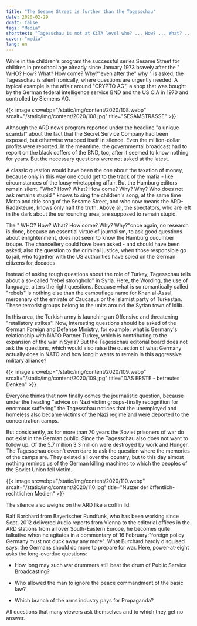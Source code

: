 ```yaml
---
title: "The Sesame Street is further than the Tagesschau"
date: 2020-02-29
draft: false
tags: "Media"
shorttext: "Tagesschau is not at KiTA level who? ... How? ... What? ... How come? ... Why? ... Why?"
cover: "media"
lang: en
---
```


While in the children's program the successful series Sesame Street for children in preschool age already since January 1973 bravely after the " WHO? How? What? How come? Why?"even after the" why " is asked, the Tagesschau is silent ironically, where questions are urgently needed. A typical example is the affair around "CRYPTO AG", a shop that was bought by the German federal intelligence service BND and the US CIA in 1970 and controlled by Siemens AG.

{{< image srcwebp="/static/img/content/2020/108.webp" srcalt="/static/img/content/2020/108.jpg" title="SESAMSTRASSE" >}}

Although the ARD news program reported under the headline "a unique scandal" about the fact that the Secret Service Company had been exposed, but otherwise wrapped itself in silence. Even the million-dollar profits were reported. In the meantime, the governmental broadcast had to report on the black coffers of the BND, too, after it seemed to know nothing for years. But the necessary questions were not asked at the latest.

A classic question would have been the one about the taxation of money, because only in this way one could get to the track of the mafia - like circumstances of the lousy wiretapping affair. But the Hamburg editors remain silent. "Who? How? What? How come? Why? Why? Who does not ask remains stupid " knows to sing the children's song, at the same time Motto and title song of the Sesame Street, and who now means the ARD-Radakteure, knows only half the truth. Above all, the spectators, who are left in the dark about the surrounding area, are supposed to remain stupid.

The " WHO? How? What? How come? Why? Why?"once again, no research is done, because an essential virtue of journalism, to ask good questions about enlightenment, does not seem to know the Hamburg cucumber troupe. The chancellery could have been asked - and should have been asked; also the question to the criminal justice, when those responsible go to jail, who together with the US authorities have spied on the German citizens for decades.

Instead of asking tough questions about the role of Turkey, Tagesschau tells about a so-called "rebel stronghold" in Syria. Here, the Wording, the use of language, alters the right questions. Because what is so romantically called "rebels" is nothing else than the camouflage name for Khan al-Assal, mercenary of the emirate of Caucasus or the Islamist party of Turkestan. These terrorist groups belong to the units around the Syrian town of Idlib.

In this area, the Turkish army is launching an Offensive and threatening "retaliatory strikes". Now, interesting questions should be asked of the German Foreign and Defense Ministry, for example: what is Germany's relationship with NATO Partner Turkey, which is contributing to the expansion of the war in Syria? But the Tagesschau editorial board does not ask the questions, which would also raise the question of what Germany actually does in NATO and how long it wants to remain in this aggressive military alliance?

{{< image srcwebp="/static/img/content/2020/109.webp" srcalt="/static/img/content/2020/109.jpg" title="DAS ERSTE - betreutes Denken" >}}

Everyone thinks that now finally comes the journalistic question, because under the heading "advice on Nazi victim groups-finally recognition for enormous suffering" the Tagesschau notices that the unemployed and homeless also became victims of the Nazi regime and were deported to the concentration camps.

But consistently, as for more than 70 years the Soviet prisoners of war do not exist in the German public. Since the Tagesschau also does not want to follow up. Of the 5.7 million 3.3 million were destroyed by work and Hunger. The Tagesschau doesn't even dare to ask the question where the memories of the camps are. They existed all over the country, but to this day almost nothing reminds us of the German killing machines to which the peoples of the Soviet Union fell victim.

{{< image srcwebp="/static/img/content/2020/110.webp" srcalt="/static/img/content/2020/110.jpg" title="Nutzer der öffentlich-rechtlichen Medien" >}}

The silence also weighs on the ARD like a coffin lid.

Ralf Borchard from Bayerischer Rundfunk, who has been working since Sept. 2012 delivered Audio reports from Vienna to the editorial offices in the ARD stations from all over South-Eastern Europe, he becomes quite talkative when he agitates in a commentary of 16 February:"foreign policy Germany must not duck away any more". What Burchard hardly disguised says: the Germans should do more to prepare for war. Here, power-at-eight asks the long-overdue questions:

  - How long may such war drummers still beat the drum of Public Service Broadcasting?

  - Who allowed the man to ignore the peace commandment of the basic law?

  - Which branch of the arms industry pays for Propaganda?

All questions that many viewers ask themselves and to which they get no answer.
